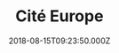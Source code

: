 ---
date: 2018-08-15T09:23:50.000Z
title: Cité Europe
latitude: 50.93444510643863
longitude: 1.8091910509141145
url: http://www.citeeurope.com
category: checkin
---